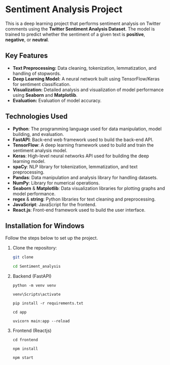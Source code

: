 # Sentiment Analysis Project

This is a deep learning project that performs sentiment analysis on Twitter comments using the **Twitter Sentiment Analysis Dataset**. The model is trained to predict whether the sentiment of a given text is **positive**, **negative**, or **neutral**.

## Key Features
- **Text Preprocessing:** Data cleaning, tokenization, lemmatization, and handling of stopwords.
- **Deep Learning Model:** A neural network built using TensorFlow/Keras for sentiment classification.
- **Visualization:** Detailed analysis and visualization of model performance using **Seaborn** and **Matplotlib**.
- **Evaluation:** Evaluation of model accuracy.

## Technologies Used
- **Python**: The programming language used for data manipulation, model building, and evaluation.
- **FastAPI**: Back-end web framework used to build the back-end API.
- **TensorFlow**: A deep learning framework used to build and train the sentiment analysis model.
- **Keras**: High-level neural networks API used for building the deep learning model.
- **spaCy**: NLP library for tokenization, lemmatization, and text preprocessing.
- **Pandas**: Data manipulation and analysis library for handling datasets.
- **NumPy**: Library for numerical operations.
- **Seaborn** & **Matplotlib**: Data visualization libraries for plotting graphs and model performance.
- **regex** & **string**: Python libraries for text cleaning and preprocessing.
- **JavaScript**: JavaScript for the frontend.
- **React.js**: Front-end framework used to build the user interface.

## Installation for Windows

Follow the steps below to set up the project.

1. Clone the repository:
    ```bash
    git clone 

    cd Sentiment_analysis
    ```

2. Backend (FastAPI)
    ```
    python -m venv venv

    venv\Scripts\activate

    pip install -r requirements.txt

    cd app

    uvicorn main:app --reload
    ```

3. Frontend (Reactjs)
    ```
    cd frontend

    npm install

    npm start
    ```